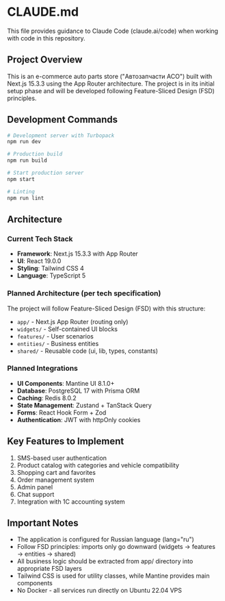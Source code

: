 # CLAUDE.md

This file provides guidance to Claude Code (claude.ai/code) when working with code in this repository.

## Project Overview

This is an e-commerce auto parts store ("Автозапчасти АСО") built with Next.js 15.3.3 using the App Router architecture. The project is in its initial setup phase and will be developed following Feature-Sliced Design (FSD) principles.

## Development Commands

```bash
# Development server with Turbopack
npm run dev

# Production build
npm run build

# Start production server
npm start

# Linting
npm run lint
```

## Architecture

### Current Tech Stack
- **Framework**: Next.js 15.3.3 with App Router
- **UI**: React 19.0.0
- **Styling**: Tailwind CSS 4
- **Language**: TypeScript 5

### Planned Architecture (per tech specification)
The project will follow Feature-Sliced Design (FSD) with this structure:
- `app/` - Next.js App Router (routing only)
- `widgets/` - Self-contained UI blocks
- `features/` - User scenarios
- `entities/` - Business entities
- `shared/` - Reusable code (ui, lib, types, constants)

### Planned Integrations
- **UI Components**: Mantine UI 8.1.0+
- **Database**: PostgreSQL 17 with Prisma ORM
- **Caching**: Redis 8.0.2
- **State Management**: Zustand + TanStack Query
- **Forms**: React Hook Form + Zod
- **Authentication**: JWT with httpOnly cookies

## Key Features to Implement

1. SMS-based user authentication
2. Product catalog with categories and vehicle compatibility
3. Shopping cart and favorites
4. Order management system
5. Admin panel
6. Chat support
7. Integration with 1C accounting system

## Important Notes

- The application is configured for Russian language (lang="ru")
- Follow FSD principles: imports only go downward (widgets → features → entities → shared)
- All business logic should be extracted from app/ directory into appropriate FSD layers
- Tailwind CSS is used for utility classes, while Mantine provides main components
- No Docker - all services run directly on Ubuntu 22.04 VPS